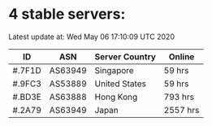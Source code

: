 # 4 stable servers:

Latest update at: Wed May 06 17:10:09 UTC 2020

| ID | ASN | Server Country | Online |
| -- | --- | -------------- | ------ |
| #.7F1D | AS63949 | Singapore | 59 hrs |
| #.9FC3 | AS53889 | United States | 59 hrs |
| #.BD3E | AS63888 | Hong Kong | 793 hrs |
| #.2A79 | AS63949 | Japan | 2557 hrs |

